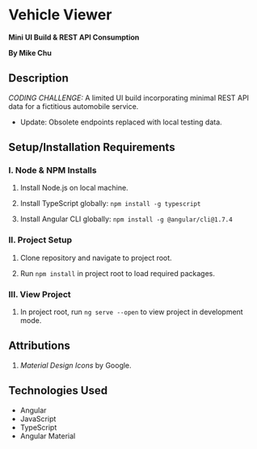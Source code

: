 # Vehicle Viewer

**Mini UI Build & REST API Consumption**

**By Mike Chu**

## Description

*CODING CHALLENGE:* A limited UI build incorporating minimal REST API data for a fictitious automobile service.

- Update: Obsolete endpoints replaced with local testing data.

## Setup/Installation Requirements

### I. Node & NPM Installs

1. Install Node.js on local machine.

2. Install TypeScript globally: `npm install -g typescript`

3. Install Angular CLI globally: `npm install -g @angular/cli@1.7.4`

### II. Project Setup

1. Clone repository and navigate to project root.

2. Run `npm install` in project root to load required packages.

### III. View Project

1. In project root, run `ng serve --open` to view project in development mode.

## Attributions

1. *Material Design Icons* by Google.

## Technologies Used

* Angular
* JavaScript
* TypeScript
* Angular Material
